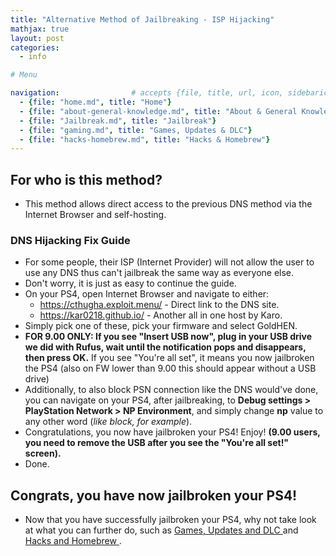 ```yaml
---
title: "Alternative Method of Jailbreaking - ISP Hijacking"
mathjax: true
layout: post
categories:
  - info

# Menu

navigation:                # accepts {file, title, url, icon, sidebaricon}
  - {file: "home.md", title: "Home"}
  - {file: "about-general-knowledge.md", title: "About & General Knowledge"}
  - {file: "Jailbreak.md", title: "Jailbreak"}
  - {file: "gaming.md", title: "Games, Updates & DLC"}
  - {file: "hacks-homebrew.md", title: "Hacks & Homebrew"}
---
```


## For who is this method?

 * This method allows direct access to the previous DNS method via the Internet Browser and self-hosting.

### DNS Hijacking Fix Guide

 * For some people, their ISP (Internet Provider) will not allow the user to use any DNS thus can't jailbreak the same way as everyone else.
 * Don't worry, it is just as easy to continue the guide.
 * On your PS4, open Internet Browser and navigate to either:
    * https://cthugha.exploit.menu/ - Direct link to the DNS site.
    * https://kar0218.github.io/ - Another all in one host by Karo.
 * Simply pick one of these, pick your firmware and select GoldHEN. 
 * **FOR 9.00 ONLY: If you see "Insert USB now", plug in your USB drive we did with Rufus, wait until the notification pops and disappears, then press OK.** If you see "You're all set", it means you now jailbroken the PS4 (also on FW lower than 9.00 this should appear without a USB drive)
 * Additionally, to also block PSN connection like the DNS would've done, you can navigate on your PS4, after jailbreaking, to **Debug settings > PlayStation Network > NP Environment**, and simply change **np** value to any other word (*like block, for example*).
 * Congratulations, you now have jailbroken your PS4! Enjoy! **(9.00 users, you need to remove the USB after you see the "You're all set!" screen).**
 * Done.

## Congrats, you have now jailbroken your PS4!

 * Now that you have successfully jailbroken your PS4, why not take look at what you can further do, such as <a href="https://florinsdistortedvision.github.io/orbisunjailed/gaming/"> Games, Updates and DLC </a> and <a href="https://florinsdistortedvision.github.io/orbisunjailed/hacks-homebrew/"> Hacks and Homebrew </a> .
